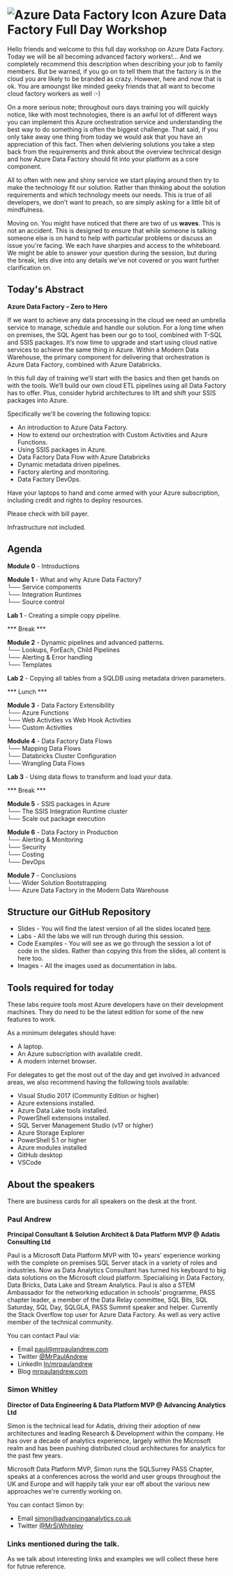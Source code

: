 # ![Azure Data Factory Icon](https://github.com/mrpaulandrew/DataFactoryPrecon/blob/master/Images/ADF%20Icon%20Small.png "ADF Icon") Azure Data Factory Full Day Workshop 
Hello friends and welcome to this full day workshop on Azure Data Factory. Today we will be all becoming advanced factory workers!... And we completely recommend this description when describing your job to family members. But be warned, if you go on to tell them that the factory is in the cloud you are likely to be branded as crazy. However, here and now that is ok. You are amoungst like minded geeky friends that all want to become cloud factory workers as well :-)

On a more serious note; throughout ours days training you will quickly notice, like with most technologies, there is an awful lot of different ways you can implement this Azure orchestration service and understanding the best way to do something is often the biggest challenge. That said, if you only take away one thing from today we would ask that you have an appreciation of this fact. Then when delviering solutions you take a step back from the requirements and think about the overview technical design and how Azure Data Factory should fit into your platform as a core component.

All to often with new and shiny service we start playing around then try to make the technology fit our solution. Rather than thinking about the solution requirements and which technology meets our needs. This is true of all developers, we don't want to preach, so are simply asking for a little bit of mindfulness.
  
Moving on. You might have noticed that there are two of us **waves**. This is not an accident. This is designed to ensure that while someone is talking someone else is on hand to help with particular problems or discuss an issue you're facing. We each have sharpies and access to the whiteboard. We might be able to answer your question during the session, but during the break, lets dive into any details we've not covered or you want further clarification on.

## Today's Abstract

__Azure Data Factory – Zero to Hero__

If we want to achieve any data processing in the cloud we need an umbrella service to manage, schedule and handle our solution. For a long time when on premises, the SQL Agent has been our go to tool, combined with T-SQL and SSIS packages. It’s now time to upgrade and start using cloud native services to achieve the same thing in Azure. Within a Modern Data Warehouse, the primary component for delivering that orchestration is Azure Data Factory, combined with Azure Databricks.

In this full day of training we’ll start with the basics and then get hands on with the tools. We’ll build our own cloud ETL pipelines using all Data Factory has to offer. Plus, consider hybrid architectures to lift and shift your SSIS packages into Azure.

Specifically we'll be covering the following topics:

* An introduction to Azure Data Factory.
* How to extend our orchestration with Custom Activities and Azure Functions.
* Using SSIS packages in Azure.
* Data Factory Data Flow with Azure Databricks
* Dynamic metadata driven pipelines.
* Factory alerting and monitoring.
* Data Factory DevOps.

Have your laptops to hand and come armed with your Azure subscription, including credit and rights to deploy resources.

Please check with bill payer.

Infrastructure not included.

## Agenda 

__Module 0__ - Introductions  

__Module 1__ - What and why Azure Data Factory?  
 └── Service components  
 └── Integration Runtimes  
 └── Source control  

__Lab 1__ - Creating a simple copy pipeline.

*** Break ***

__Module 2__ - Dynamic pipelines and advanced patterns.  
 └── Lookups, ForEach, Child Pipelines  
 └── Alerting & Error handling  
 └── Templates  

__Lab 2__ - Copying all tables from a SQLDB using metadata driven parameters.

*** Lunch ***  

__Module 3__ - Data Factory Extensibility  
 └── Azure Functions  
 └── Web Activities vs Web Hook Activities  
 └── Custom Activities  

__Module 4__ - Data Factory Data Flows  
 └── Mapping Data Flows  
 └── Databricks Cluster Configuration   
 └── Wrangling Data Flows  

__Lab 3__ - Using data flows to transform and load your data.

*** Break ***

__Module 5__ - SSIS packages in Azure  
 └── The SSIS Integration Runtime cluster  
 └── Scale out package execution  

__Module 6__ - Data Factory in Production  
 └── Alerting & Monitoring  
 └── Security  
 └── Costing  
 └── DevOps  

__Module 7__ - Conclusions  
 └── Wider Solution Bootstrapping  
 └── Azure Data Factory in the Modern Data Warehouse  


## Structure our GitHub Repository
- Slides - You will find the latest version of all the slides located [here](https://github.com/mrpaulandrew/AdatisBIinAzureWorkshop/tree/master/Slides). 
- Labs - All the labs we will run through during this session. 
- Code Examples - You will see as we go through the session a lot of code in the slides. Rather than copying this from the slides, all content is here too. 
- Images - All the images used as documentation in labs.  

## Tools required for today
These labs require tools most Azure developers have on their development machines. They do need to be the latest edition for some of the new features to work. 

As a minimum delegates should have:  
- A laptop.
- An Azure subscription with available credit.
- A modern internet browser.
 
For delegates to get the most out of the day and get involved in advanced areas, we also recommend having the following tools available:
- Visual Studio 2017 (Community Edition or higher) 
- Azure extensions installed.
- Azure Data Lake tools installed.
- PowerShell extensions installed.
- SQL Server Management Studio (v17 or higher)
- Azure Storage Explorer
- PowerShell 5.1 or higher
- Azure modules installed
- GitHub desktop
- VSCode 
 
## About the speakers
There are business cards for all speakers on the desk at the front. 

### Paul Andrew 
__Principal Consultant & Solution Architect & Data Platform MVP @ Adatis Consulting Ltd__

Paul is a Microsoft Data Platform MVP with 10+ years’ experience working with the complete on premises SQL Server stack in a variety of roles and industries. Now as Data Analytics Consultant has turned his keyboard to big data solutions on the Microsoft cloud platform. Specialising in Data Factory, Data Bricks, Data Lake and Stream Analytics. Paul is also a STEM Ambassador for the networking education in schools’ programme, PASS chapter leader, a member of the Data Relay committee, SQL Bits, SQL Saturday, SQL Day, SQLGLA, PASS Summit speaker and helper. Currently the Stack Overflow top user for Azure Data Factory. As well as very active member of the technical community.

You can contact Paul via:

- Email [paul@mrpaulandrew.com](mailto:paul@mrpaulandrew.com)
- Twitter [@MrPaulAndrew](https://twitter.com/MrPaulAndrew)
- LinkedIn [In/mrpaulandrew](https://www.linkedin.com/in/mrpaulandrew/)
- Blog [mrpaulandrew.com](https://mrpaulandrew.com)


### Simon Whitley
__Director of Data Engineering & Data Platform MVP @ Advancing Analytics Ltd__

Simon is the technical lead for Adatis, driving their adoption of new architectures and leading Research & Development within the company. He has over a decade of analytics experience, largely within the Microsoft realm and has been pushing distributed cloud architectures for analytics for the past few years.

Microsoft Data Platform MVP, Simon runs the SQLSurrey PASS Chapter, speaks at a conferences across the world and user groups throughout the UK and Europe and will happily talk your ear off about the various new approaches we're currently working on.

You can contact Simon by:
- Email [simon@advancinganalytics.co.uk](mailto:simon@advancinganalytics.co.uk) 
- Twitter [@MrSiWhiteley](https://twitter.com/MrSiWhiteley)

### Links mentioned during the talk. 

As we talk about interesting links and examples we will collect these here for futrue reference. 
